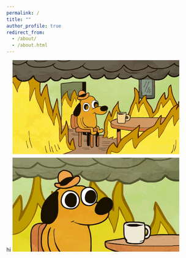 ```yaml
---
permalink: /
title: ""
author_profile: true
redirect_from: 
  - /about/
  - /about.html
---
```


hi
![help](https://github.com/natpil/natpil.github.io/blob/master/images/giphy.gif)
